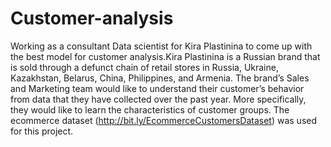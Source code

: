 # Customer-analysis
Working as a consultant Data scientist for Kira Plastinina to come up with the best model for customer analysis.Kira Plastinina is a Russian brand that is sold through a defunct chain of retail stores in Russia, Ukraine, Kazakhstan, Belarus, China, Philippines, and Armenia. The brand’s Sales and Marketing team would like to understand their customer’s behavior from data that they have collected over the past year. More specifically, they would like to learn the characteristics of customer groups.
The ecommerce dataset (http://bit.ly/EcommerceCustomersDataset) was used for this project.
